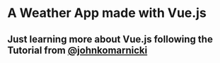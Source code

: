 # A Weather App made with Vue.js 
## Just learning more about Vue.js following the Tutorial from [@johnkomarnicki](https://github.com/johnkomarnicki)
